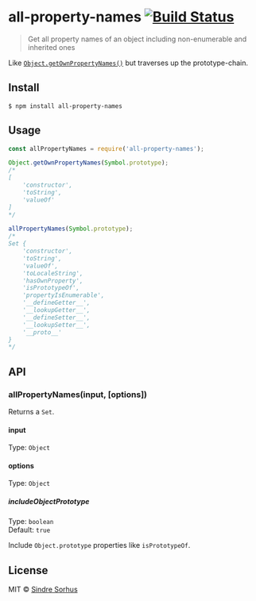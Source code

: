 # all-property-names [![Build Status](https://travis-ci.org/sindresorhus/all-property-names.svg?branch=master)](https://travis-ci.org/sindresorhus/all-property-names)

> Get all property names of an object including non-enumerable and inherited ones

Like [`Object.getOwnPropertyNames()`](https://developer.mozilla.org/en-US/docs/Web/JavaScript/Reference/Global_Objects/Object/getOwnPropertyNames) but traverses up the prototype-chain.


## Install

```
$ npm install all-property-names
```


## Usage

```js
const allPropertyNames = require('all-property-names');

Object.getOwnPropertyNames(Symbol.prototype);
/*
[
	'constructor',
	'toString',
	'valueOf'
]
*/

allPropertyNames(Symbol.prototype);
/*
Set {
	'constructor',
	'toString',
	'valueOf',
	'toLocaleString',
	'hasOwnProperty',
	'isPrototypeOf',
	'propertyIsEnumerable',
	'__defineGetter__',
	'__lookupGetter__',
	'__defineSetter__',
	'__lookupSetter__',
	'__proto__'
}
*/
```


## API

### allPropertyNames(input, [options])

Returns a `Set`.

#### input

Type: `Object`

#### options

Type: `Object`

##### includeObjectPrototype

Type: `boolean`<br>
Default: `true`

Include `Object.prototype` properties like `isPrototypeOf`.


## License

MIT © [Sindre Sorhus](https://sindresorhus.com)
